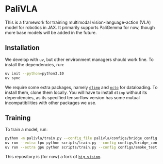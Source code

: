 # PaliVLA
This is a framework for training multimodal vision-language-action (VLA) model for robotics in JAX. It primarily supports PaliGemma for now, though more base models will be added in the future.

## Installation
We develop with `uv`, but other environment managers should work fine. To install the dependencies, run:
```bash
uv init --python=python3.10
uv sync
```

We require some extra packages, namely [`dlimp`](https://github.com/kvablack/dlimp) and [`octo`](https://github.com/octo-models/octo) for dataloading. To install them, clone them locally. You will have to install `dlimp` without its dependencies, as its specified tensorflow version has some mutual incompatibilities with other packages we use.

## Training
To train a model, run:
```bash
python -m palivla/train.py --config_file palivla/configs/bridge_config.py
uv run --extra tpu python scripts/train.py --config configs/bridge_config.py --config.dataset_kwargs.oxe_kwargs.data_dir=gs://rail-orca-central2/resize_256_256
uv run --extra gpu python scripts/train.py --config configs/smoke_test.py --platform gpu
```

This repository is (for now) a fork of [`big_vision`](https://github.com/google-research/big_vision).
